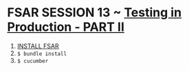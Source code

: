 # FSAR SESSION 13 ~ [Testing in Production - PART II](https://fullstackautomationwithruby.com/Testing-in-Production-PART-II)

1. [INSTALL FSAR](https://fullstackautomationwithruby.com/install)
2. `$ bundle install`
3. `$ cucumber`